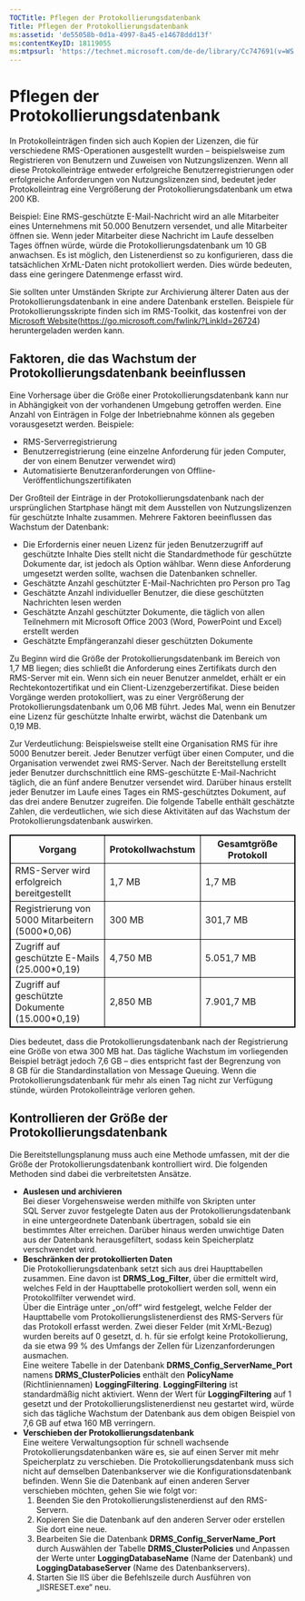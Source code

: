 ```yaml
---
TOCTitle: Pflegen der Protokollierungsdatenbank
Title: Pflegen der Protokollierungsdatenbank
ms:assetid: 'de55058b-0d1a-4997-8a45-e14678ddd13f'
ms:contentKeyID: 18119055
ms:mtpsurl: 'https://technet.microsoft.com/de-de/library/Cc747691(v=WS.10)'
---
```


Pflegen der Protokollierungsdatenbank
=====================================

In Protokolleinträgen finden sich auch Kopien der Lizenzen, die für verschiedene RMS-Operationen ausgestellt wurden – beispielsweise zum Registrieren von Benutzern und Zuweisen von Nutzungslizenzen. Wenn all diese Protokolleinträge entweder erfolgreiche Benutzerregistrierungen oder erfolgreiche Anforderungen von Nutzungslizenzen sind, bedeutet jeder Protokolleintrag eine Vergrößerung der Protokollierungsdatenbank um etwa 200 KB.

Beispiel: Eine RMS-geschützte E-Mail-Nachricht wird an alle Mitarbeiter eines Unternehmens mit 50.000 Benutzern versendet, und alle Mitarbeiter öffnen sie. Wenn jeder Mitarbeiter diese Nachricht im Laufe desselben Tages öffnen würde, würde die Protokollierungsdatenbank um 10 GB anwachsen. Es ist möglich, den Listenerdienst so zu konfigurieren, dass die tatsächlichen XrML-Daten nicht protokolliert werden. Dies würde bedeuten, dass eine geringere Datenmenge erfasst wird.

Sie sollten unter Umständen Skripte zur Archivierung älterer Daten aus der Protokollierungsdatenbank in eine andere Datenbank erstellen. Beispiele für Protokollierungsskripte finden sich im RMS-Toolkit, das kostenfrei von der [Microsoft Website](https://go.microsoft.com/fwlink/?linkid=26724)(https://go.microsoft.com/fwlink/?LinkId=26724) heruntergeladen werden kann.

Faktoren, die das Wachstum der Protokollierungsdatenbank beeinflussen
---------------------------------------------------------------------

Eine Vorhersage über die Größe einer Protokollierungsdatenbank kann nur in Abhängigkeit von der vorhandenen Umgebung getroffen werden. Eine Anzahl von Einträgen in Folge der Inbetriebnahme können als gegeben vorausgesetzt werden. Beispiele:

-   RMS-Serverregistrierung
-   Benutzerregistrierung (eine einzelne Anforderung für jeden Computer, der von einem Benutzer verwendet wird)
-   Automatisierte Benutzeranforderungen von Offline-Veröffentlichungszertifikaten

Der Großteil der Einträge in der Protokollierungsdatenbank nach der ursprünglichen Startphase hängt mit dem Ausstellen von Nutzungslizenzen für geschützte Inhalte zusammen. Mehrere Faktoren beeinflussen das Wachstum der Datenbank:

-   Die Erfordernis einer neuen Lizenz für jeden Benutzerzugriff auf geschützte Inhalte Dies stellt nicht die Standardmethode für geschützte Dokumente dar, ist jedoch als Option wählbar. Wenn diese Anforderung umgesetzt werden sollte, wachsen die Datenbanken schneller.
-   Geschätzte Anzahl geschützter E-Mail-Nachrichten pro Person pro Tag
-   Geschätzte Anzahl individueller Benutzer, die diese geschützten Nachrichten lesen werden
-   Geschätzte Anzahl geschützter Dokumente, die täglich von allen Teilnehmern mit Microsoft Office 2003 (Word, PowerPoint und Excel) erstellt werden
-   Geschätzte Empfängeranzahl dieser geschützten Dokumente

Zu Beginn wird die Größe der Protokollierungsdatenbank im Bereich von 1,7 MB liegen; dies schließt die Anforderung eines Zertifikats durch den RMS-Server mit ein. Wenn sich ein neuer Benutzer anmeldet, erhält er ein Rechtekontozertifikat und ein Client-Lizenzgeberzertifikat. Diese beiden Vorgänge werden protokolliert, was zu einer Vergrößerung der Protokollierungsdatenbank um 0,06 MB führt. Jedes Mal, wenn ein Benutzer eine Lizenz für geschützte Inhalte erwirbt, wächst die Datenbank um 0,19 MB.

Zur Verdeutlichung: Beispielsweise stellt eine Organisation RMS für ihre 5000 Benutzer bereit. Jeder Benutzer verfügt über einen Computer, und die Organisation verwendet zwei RMS-Server. Nach der Bereitstellung erstellt jeder Benutzer durchschnittlich eine RMS-geschützte E-Mail-Nachricht täglich, die an fünf andere Benutzer versendet wird. Darüber hinaus erstellt jeder Benutzer im Laufe eines Tages ein RMS-geschütztes Dokument, auf das drei andere Benutzer zugreifen. Die folgende Tabelle enthält geschätzte Zahlen, die verdeutlichen, wie sich diese Aktivitäten auf das Wachstum der Protokollierungsdatenbank auswirken.

<p></p>
<table style="border:1px solid black;">
<colgroup>
<col width="33%" />
<col width="33%" />
<col width="33%" />
</colgroup>
<thead>
<tr class="header">
<th style="border:1px solid black;" >Vorgang</th>
<th style="border:1px solid black;" >Protokollwachstum</th>
<th style="border:1px solid black;" >Gesamtgröße Protokoll</th>
</tr>
</thead>
<tbody>
<tr class="odd">
<td style="border:1px solid black;">RMS-Server wird erfolgreich bereitgestellt</td>
<td style="border:1px solid black;">1,7 MB</td>
<td style="border:1px solid black;">1,7 MB</td>
</tr>
<tr class="even">
<td style="border:1px solid black;">Registrierung von 5000 Mitarbeitern (5000*0,06)</td>
<td style="border:1px solid black;">300 MB</td>
<td style="border:1px solid black;">301,7 MB</td>
</tr>
<tr class="odd">
<td style="border:1px solid black;">Zugriff auf geschützte E-Mails (25.000*0,19)</td>
<td style="border:1px solid black;">4,750 MB</td>
<td style="border:1px solid black;">5.051,7 MB</td>
</tr>
<tr class="even">
<td style="border:1px solid black;">Zugriff auf geschützte Dokumente (15.000*0,19)</td>
<td style="border:1px solid black;">2,850 MB</td>
<td style="border:1px solid black;">7.901,7 MB</td>
</tr>
</tbody>
</table>
  
Dies bedeutet, dass die Protokollierungsdatenbank nach der Registrierung eine Größe von etwa 300 MB hat. Das tägliche Wachstum im vorliegenden Beispiel beträgt jedoch 7,6 GB – dies entspricht fast der Begrenzung von 8 GB für die Standardinstallation von Message Queuing. Wenn die Protokollierungsdatenbank für mehr als einen Tag nicht zur Verfügung stünde, würden Protokolleinträge verloren gehen.
  
Kontrollieren der Größe der Protokollierungsdatenbank  
-----------------------------------------------------
  
Die Bereitstellungsplanung muss auch eine Methode umfassen, mit der die Größe der Protokollierungsdatenbank kontrolliert wird. Die folgenden Methoden sind dabei die verbreitetsten Ansätze.
  
-   **Auslesen und archivieren**  
    Bei dieser Vorgehensweise werden mithilfe von Skripten unter SQL Server zuvor festgelegte Daten aus der Protokollierungsdatenbank in eine untergeordnete Datenbank übertragen, sobald sie ein bestimmtes Alter erreichen. Darüber hinaus werden unwichtige Daten aus der Datenbank herausgefiltert, sodass kein Speicherplatz verschwendet wird.  
-   **Beschränken der protokollierten Daten**  
    Die Protokollierungsdatenbank setzt sich aus drei Haupttabellen zusammen. Eine davon ist **DRMS\_Log\_Filter**, über die ermittelt wird, welches Feld in der Haupttabelle protokolliert werden soll, wenn ein Protokollfilter verwendet wird.  
    Über die Einträge unter „on/off“ wird festgelegt, welche Felder der Haupttabelle vom Protokollierungslistenerdienst des RMS-Servers für das Protokoll erfasst werden. Zwei dieser Felder (mit XrML-Bezug) wurden bereits auf 0 gesetzt, d. h. für sie erfolgt keine Protokollierung, da sie etwa 99 % des Umfangs der Zellen für Lizenzanforderungen ausmachen.  
    Eine weitere Tabelle in der Datenbank **DRMS\_Config\_ServerName\_Port** namens **DRMS\_ClusterPolicies** enthält den **PolicyName** (Richtliniennamen) **LoggingFiltering**. **LoggingFiltering** ist standardmäßig nicht aktiviert. Wenn der Wert für **LoggingFiltering** auf 1 gesetzt und der Protokollierungslistenerdienst neu gestartet wird, würde sich das tägliche Wachstum der Datenbank aus dem obigen Beispiel von 7,6 GB auf etwa 160 MB verringern.  
-   **Verschieben der Protokollierungsdatenbank**  
    Eine weitere Verwaltungsoption für schnell wachsende Protokollierungsdatenbanken wäre es, sie auf einen Server mit mehr Speicherplatz zu verschieben. Die Protokollierungsdatenbank muss sich nicht auf demselben Datenbankserver wie die Konfigurationsdatenbank befinden. Wenn Sie die Datenbank auf einen anderen Server verschieben möchten, gehen Sie wie folgt vor:  
    1.  Beenden Sie den Protokollierungslistenerdienst auf den RMS-Servern.  
    2.  Kopieren Sie die Datenbank auf den anderen Server oder erstellen Sie dort eine neue.  
    3.  Bearbeiten Sie die Datenbank **DRMS\_Config\_ServerName\_Port** durch Auswählen der Tabelle **DRMS\_ClusterPolicies** und Anpassen der Werte unter **LoggingDatabaseName** (Name der Datenbank) und **LoggingDatabaseServer** (Name des Datenbankservers).  
    4.  Starten Sie IIS über die Befehlszeile durch Ausführen von „IISRESET.exe“ neu.